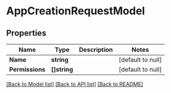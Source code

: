 # AppCreationRequestModel

## Properties
Name | Type | Description | Notes
------------ | ------------- | ------------- | -------------
**Name** | **string** |  | [default to null]
**Permissions** | **[]string** |  | [default to null]

[[Back to Model list]](../README.md#documentation-for-models) [[Back to API list]](../README.md#documentation-for-api-endpoints) [[Back to README]](../README.md)


